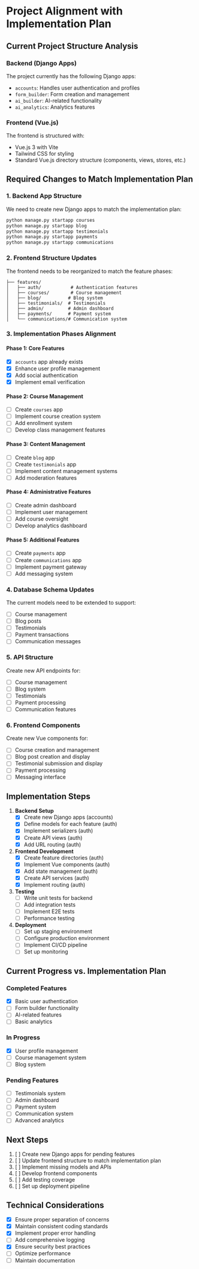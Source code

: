 # Project Alignment with Implementation Plan

## Current Project Structure Analysis

### Backend (Django Apps)
The project currently has the following Django apps:
- `accounts`: Handles user authentication and profiles
- `form_builder`: Form creation and management
- `ai_builder`: AI-related functionality
- `ai_analytics`: Analytics features

### Frontend (Vue.js)
The frontend is structured with:
- Vue.js 3 with Vite
- Tailwind CSS for styling
- Standard Vue.js directory structure (components, views, stores, etc.)

## Required Changes to Match Implementation Plan

### 1. Backend App Structure
We need to create new Django apps to match the implementation plan:

```bash
python manage.py startapp courses
python manage.py startapp blog
python manage.py startapp testimonials
python manage.py startapp payments
python manage.py startapp communications
```

### 2. Frontend Structure Updates
The frontend needs to be reorganized to match the feature phases:

```src/
├── features/
│   ├── auth/           # Authentication features
│   ├── courses/        # Course management
│   ├── blog/          # Blog system
│   ├── testimonials/  # Testimonials
│   ├── admin/         # Admin dashboard
│   ├── payments/      # Payment system
│   └── communications/# Communication system
```

### 3. Implementation Phases Alignment

#### Phase 1: Core Features
- [x] `accounts` app already exists
- [x] Enhance user profile management
- [x] Add social authentication
- [x] Implement email verification

#### Phase 2: Course Management
- [ ] Create `courses` app
- [ ] Implement course creation system
- [ ] Add enrollment system
- [ ] Develop class management features

#### Phase 3: Content Management
- [ ] Create `blog` app
- [ ] Create `testimonials` app
- [ ] Implement content management systems
- [ ] Add moderation features

#### Phase 4: Administrative Features
- [ ] Create admin dashboard
- [ ] Implement user management
- [ ] Add course oversight
- [ ] Develop analytics dashboard

#### Phase 5: Additional Features
- [ ] Create `payments` app
- [ ] Create `communications` app
- [ ] Implement payment gateway
- [ ] Add messaging system

### 4. Database Schema Updates
The current models need to be extended to support:
- [ ] Course management
- [ ] Blog posts
- [ ] Testimonials
- [ ] Payment transactions
- [ ] Communication messages

### 5. API Structure
Create new API endpoints for:
- [ ] Course management
- [ ] Blog system
- [ ] Testimonials
- [ ] Payment processing
- [ ] Communication features

### 6. Frontend Components
Create new Vue components for:
- [ ] Course creation and management
- [ ] Blog post creation and display
- [ ] Testimonial submission and display
- [ ] Payment processing
- [ ] Messaging interface

## Implementation Steps

1. **Backend Setup**
   - [x] Create new Django apps (accounts)
   - [x] Define models for each feature (auth)
   - [x] Implement serializers (auth)
   - [x] Create API views (auth)
   - [x] Add URL routing (auth)

2. **Frontend Development**
   - [x] Create feature directories (auth)
   - [x] Implement Vue components (auth)
   - [x] Add state management (auth)
   - [x] Create API services (auth)
   - [x] Implement routing (auth)

3. **Testing**
   - [ ] Write unit tests for backend
   - [ ] Add integration tests
   - [ ] Implement E2E tests
   - [ ] Performance testing

4. **Deployment**
   - [ ] Set up staging environment
   - [ ] Configure production environment
   - [ ] Implement CI/CD pipeline
   - [ ] Set up monitoring

## Current Progress vs. Implementation Plan

### Completed Features
- [x] Basic user authentication
- [ ] Form builder functionality
- [ ] AI-related features
- [ ] Basic analytics

### In Progress
- [x] User profile management
- [ ] Course management system
- [ ] Blog system

### Pending Features
- [ ] Testimonials system
- [ ] Admin dashboard
- [ ] Payment system
- [ ] Communication system
- [ ] Advanced analytics

## Next Steps

1. [ ] Create new Django apps for pending features
2. [ ] Update frontend structure to match implementation plan
3. [ ] Implement missing models and APIs
4. [ ] Develop frontend components
5. [ ] Add testing coverage
6. [ ] Set up deployment pipeline

## Technical Considerations

- [x] Ensure proper separation of concerns
- [x] Maintain consistent coding standards
- [x] Implement proper error handling
- [ ] Add comprehensive logging
- [x] Ensure security best practices
- [ ] Optimize performance
- [ ] Maintain documentation 
